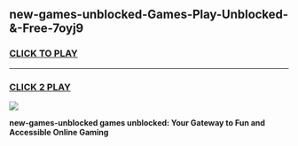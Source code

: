 
## new-games-unblocked-Games-Play-Unblocked-&-Free-7oyj9
<h3>
<a href="https://premium76.site?title=new-games-unblocked&ref=24A">CLICK TO PLAY</a></h3>
<hr>

<h3>
<a href="https://premium76.site?title=new-games-unblocked&ref=24A">CLICK 2 PLAY</a>
  
</h3>

<a href="https://premium76.site?title=new-games-unblocked&ref=24A"><img src="https://clearcache.store/games.png"></a>


**new-games-unblocked games unblocked: Your Gateway to Fun and Accessible Online Gaming**
